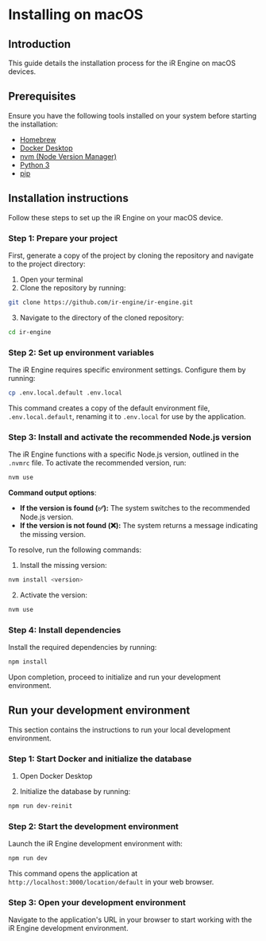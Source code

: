 
# Installing on macOS

## Introduction

This guide details the installation process for the iR Engine on macOS devices.

## Prerequisites

Ensure you have the following tools installed on your system before starting the installation:

- [Homebrew](https://brew.sh/)
- [Docker Desktop](https://www.docker.com/products/docker-desktop/)
- [nvm (Node Version Manager)](https://github.com/nvm-sh/nvm)
- [Python 3](https://www.python.org/downloads/)
- [pip](https://pip.pypa.io/en/stable/installation/)

## Installation instructions

Follow these steps to set up the iR Engine on your macOS device.

### Step 1: Prepare your project

First, generate a copy of the project by cloning the repository and navigate to the project directory:

1. Open your terminal
2. Clone the repository by running:

```bash
git clone https://github.com/ir-engine/ir-engine.git
```

3. Navigate to the directory of the cloned repository:

```bash
cd ir-engine
```

### Step 2: Set up environment variables

The iR Engine requires specific environment settings. Configure them by running:

```bash
cp .env.local.default .env.local
```

This command creates a copy of the default environment file, `.env.local.default`, renaming it to `.env.local` for use by the application.

### Step 3: Install and activate the recommended Node.js version

The iR Engine functions with a specific Node.js version, outlined in the `.nvmrc` file. To activate the recommended version, run:

```bash
nvm use
```

**Command output options**:

- **If the version is found (✅):** The system switches to the recommended Node.js version.
- **If the version is not found (❌):** The system returns a message indicating the missing version.  

To resolve, run the following commands:

1. Install the missing version:

```bash
nvm install <version>
```

2. Activate the version:

```bash
nvm use
```

### Step 4: Install dependencies

Install the required dependencies by running:

```bash
npm install
```

Upon completion, proceed to initialize and run your development environment.

## Run your development environment

This section contains the instructions to run your local development environment.

### Step 1: Start Docker and initialize the database

1. Open Docker Desktop

2. Initialize the database by running:

```bash
npm run dev-reinit
```

### Step 2: Start the development environment

Launch the iR Engine development environment with:

```bash
npm run dev
```

This command opens the application at `http://localhost:3000/location/default` in your web browser.

### Step 3: Open your development environment

Navigate to the application's URL in your browser to start working with the iR Engine development environment.
